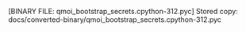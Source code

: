 [BINARY FILE: qmoi_bootstrap_secrets.cpython-312.pyc]
Stored copy: docs/converted-binary/qmoi_bootstrap_secrets.cpython-312.pyc
